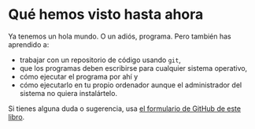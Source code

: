 # Qué hemos visto hasta ahora

Ya tenemos un hola mundo. O un adiós, programa. Pero también has aprendido a:

* trabajar con un repositorio de código usando `git`,
* que los programas deben escribirse para cualquier sistema operativo, 
* cómo ejecutar el programa por ahí y
* cómo ejecutarlo en tu propio ordenador aunque el administrador del sistema no quiera instalártelo. 

Si tienes alguna duda o sugerencia, usa
[el formulario de GitHub de este libro](https://github.com/JJ/cero_a_perl/issues). 
